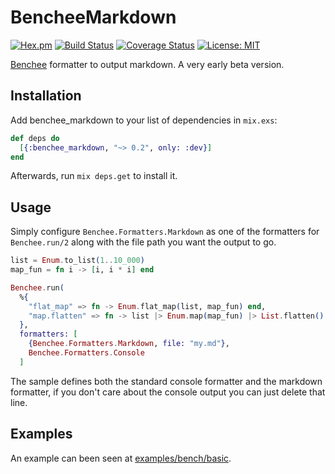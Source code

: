 # BencheeMarkdown
[![Hex.pm](https://img.shields.io/hexpm/v/xema.svg)](https://hex.pm/packages/benchee_markdown)
[![Build Status](https://travis-ci.org/hrzndhrn/benchee_markdown.svg?branch=master)](https://travis-ci.org/hrzndhrn/benchee_markdown)
[![Coverage Status](https://coveralls.io/repos/github/hrzndhrn/benchee_markdown/badge.svg?branch=master)](https://coveralls.io/github/hrzndhrn/benchee_markdown?branch=master)
[![License: MIT](https://img.shields.io/badge/License-MIT-yellow.svg)](https://opensource.org/licenses/MIT)

[Benchee](https://github.com/bencheeorg/benchee) formatter to output markdown. A very early beta version.

## Installation

Add benchee_markdown to your list of dependencies in `mix.exs`:

```elixir
def deps do
  [{:benchee_markdown, "~> 0.2", only: :dev}]
end
```

Afterwards, run `mix deps.get` to install it.

## Usage

Simply configure `Benchee.Formatters.Markdown` as one of the formatters for
`Benchee.run/2` along with the file path you want the output to go.

```elixir
list = Enum.to_list(1..10_000)
map_fun = fn i -> [i, i * i] end

Benchee.run(
  %{
    "flat_map" => fn -> Enum.flat_map(list, map_fun) end,
    "map.flatten" => fn -> list |> Enum.map(map_fun) |> List.flatten() end
  },
  formatters: [
    {Benchee.Formatters.Markdown, file: "my.md"},
    Benchee.Formatters.Console
  ]
```

The sample defines both the standard console formatter and the markdown formatter, if
you don't care about the console output you can just delete that line.

## Examples

An example can been seen at [examples/bench/basic](examples/bench/basic).
